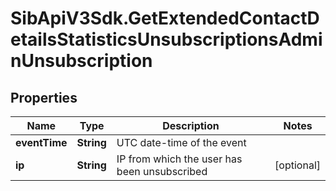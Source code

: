 # SibApiV3Sdk.GetExtendedContactDetailsStatisticsUnsubscriptionsAdminUnsubscription

## Properties
Name | Type | Description | Notes
------------ | ------------- | ------------- | -------------
**eventTime** | **String** | UTC date-time of the event | 
**ip** | **String** | IP from which the user has been unsubscribed | [optional] 


